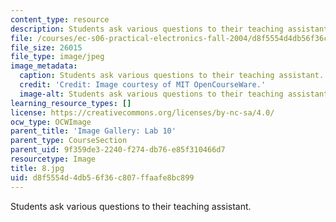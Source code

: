 ```yaml
---
content_type: resource
description: Students ask various questions to their teaching assistant.
file: /courses/ec-s06-practical-electronics-fall-2004/d8f5554d4db56f36c807ffaafe8bc899_8.jpg
file_size: 26015
file_type: image/jpeg
image_metadata:
  caption: Students ask various questions to their teaching assistant.
  credit: 'Credit: Image courtesy of MIT OpenCourseWare.'
  image-alt: Students ask various questions to their teaching assistant.
learning_resource_types: []
license: https://creativecommons.org/licenses/by-nc-sa/4.0/
ocw_type: OCWImage
parent_title: 'Image Gallery: Lab 10'
parent_type: CourseSection
parent_uid: 9f359de3-2240-f274-db76-e85f310466d7
resourcetype: Image
title: 8.jpg
uid: d8f5554d-4db5-6f36-c807-ffaafe8bc899
---
```

Students ask various questions to their teaching assistant.